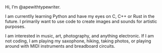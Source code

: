 Hi, I’m @apewithtypewriter.

I am currentlly learning Python and have my eyes on C, C++ or Rust in the future. I primarily want to use code to create images and sounds for artistic purposes.

I am interested in music, art, photography, and anything electronic. If I am not coding, I am playing my saxophone, hiking, taking photos, or playing around with MIDI instruments and breadboard circuits.
